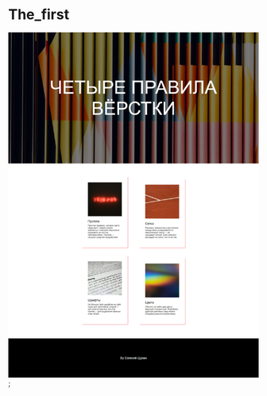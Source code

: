 # The_first

<img src="https://github.com/Evgenie/The_first/raw/master/FireShot%20Capture%20003%20-%20%D0%A7%D0%B5%D1%82%D1%8B%D1%80%D0%B5%20%D0%BF%D1%80%D0%B0%D0%B2%D0%B8%D0%BB%D0%B0%20%D0%B2%D1%91%D1%80%D1%81%D1%82%D0%BA%D0%B8%20-%20.png">;
